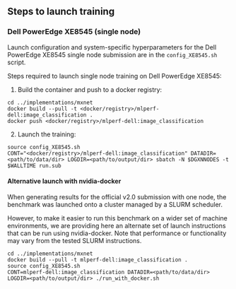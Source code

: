 ## Steps to launch training

### Dell PowerEdge XE8545 (single node)

Launch configuration and system-specific hyperparameters for the Dell PowerEdge XE8545
single node submission are in the `config_XE8545.sh` script.

Steps required to launch single node training on Dell PowerEdge XE8545:

1. Build the container and push to a docker registry:

```
cd ../implementations/mxnet
docker build --pull -t <docker/registry>/mlperf-dell:image_classification .
docker push <docker/registry>/mlperf-dell:image_classification
```

2. Launch the training:

```
source config_XE8545.sh
CONT="<docker/registry>/mlperf-dell:image_classification" DATADIR=<path/to/data/dir> LOGDIR=<path/to/output/dir> sbatch -N $DGXNNODES -t $WALLTIME run.sub
```

#### Alternative launch with nvidia-docker

When generating results for the official v2.0 submission with one node, the
benchmark was launched onto a cluster managed by a SLURM scheduler.

However, to make it easier to run this benchmark on a wider set of machine
environments, we are providing here an alternate set of launch instructions
that can be run using nvidia-docker. Note that performance or functionality may
vary from the tested SLURM instructions.

```
cd ../implementations/mxnet
docker build --pull -t mlperf-dell:image_classification .
source config_XE8545.sh
CONT=mlperf-dell:image_classification DATADIR=<path/to/data/dir> LOGDIR=<path/to/output/dir> ./run_with_docker.sh
```

